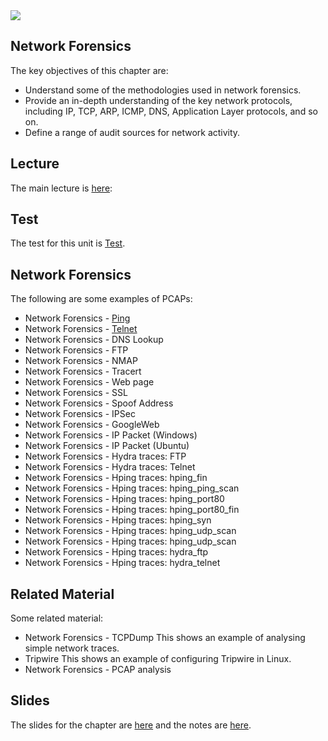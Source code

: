 <img src="https://github.com/billbuchanan/csn09112/blob/master/zadditional/top_csn09112.png"/>

## Network Forensics
The key objectives of this chapter are:

* Understand some of the methodologies used in network forensics.
* Provide an in-depth understanding of the key network protocols, including IP, TCP, ARP, ICMP, DNS, Application Layer protocols, and so on.
* Define a range of audit sources for network activity.

## Lecture
The main lecture is [here](https://www.youtube.com/watch?v=9_u1eriQtSY):

## Test

The test for this unit is [Test](https://asecuritysite.com/tests/tests?sortBy=sfc09).

## Network Forensics
The following are some examples of PCAPs:

* Network Forensics - [Ping](https://asecuritysite.com/forensics/net?sortBy=video%3Aasecuritysite.com%2Flog%2Fping.txt)
* Network Forensics - [Telnet](https://asecuritysite.com/forensics/net?sortBy=video%3Aasecuritysite.com%2Flog%2Ftelnet.txt)
* Network Forensics - DNS Lookup
* Network Forensics - FTP
* Network Forensics - NMAP
* Network Forensics - Tracert
* Network Forensics - Web page
* Network Forensics - SSL
* Network Forensics - Spoof Address
* Network Forensics - IPSec
* Network Forensics - GoogleWeb
* Network Forensics - IP Packet (Windows)
* Network Forensics - IP Packet (Ubuntu)
* Network Forensics - Hydra traces: FTP
* Network Forensics - Hydra traces: Telnet
* Network Forensics - Hping traces: hping_fin
* Network Forensics - Hping traces: hping_ping_scan
* Network Forensics - Hping traces: hping_port80
* Network Forensics - Hping traces: hping_port80_fin
* Network Forensics - Hping traces: hping_syn
* Network Forensics - Hping traces: hping_udp_scan
* Network Forensics - Hping traces: hping_udp_scan
* Network Forensics - Hping traces: hydra_ftp
* Network Forensics - Hping traces: hydra_telnet

## Related Material
Some related material:

* Network Forensics - TCPDump This shows an example of analysing simple network traces.
* Tripwire This shows an example of configuring Tripwire in Linux.
* Network Forensics - PCAP analysis

## Slides

The slides for the chapter are [here](https://asecuritysite.com/book_chap08.pdf) and the notes are [here](https://asecuritysite.com/public/unit09.pdf).
